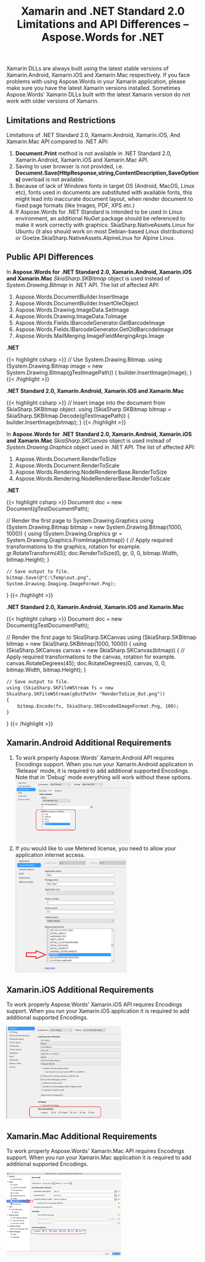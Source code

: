 ﻿---
title: Xamarin and .NET Standard 2.0 Limitations and API Differences – Aspose.Words for .NET
articleTitle: Xamarin and .NET Standard 2.0 Limitations and API Differences
linktitle: Xamarin and .NET Standard 2.0 Limitations and API Differences
description: "Aspose.Words for .NET Standard 2.0 API differences comparing to regular .NET version."
type: docs
weight: 130
url: /net/xamarin-and-net-standard-2-0-limitations-and-api-differences/
---

Xamarin DLLs are always built using the latest stable versions of Xamarin.Android, Xamarin.iOS and Xamarin.Mac respectively. If you face problems with using Aspose.Words in your Xamarin application, please make sure you have the latest Xamarin versions installed. Sometimes Aspose.Words' Xamarin DLLs built with the latest Xamarin version do not work with older versions of Xamarin.

## Limitations and Restrictions

Limitations of .NET Standard 2.0, Xamarin.Android, Xamarin.iOS, And Xamarin.Mac API compared to .NET API:

1. **Document.Print** method is not available in .NET Standard 2.0, Xamarin.Android, Xamarin.iOS and Xamarin.Mac API.
1. Saving to user browser is not provided, i.e. **Document.Save(HttpResponse,string,ContentDescription,SaveOptions)** overload is not available.
1. Because of lack of Windows fonts in target OS (Android, MacOS, Linux etc), fonts used in documents are substituted with available fonts, this might lead into inaccurate document layout, when render document to fixed page formats (like Images, PDF, XPS etc.)
1. If Aspose.Words for .NET Standard is intended to be used in Linux environment, an additional NuGet package should be referenced to make it work correctly with graphics: SkiaSharp.NativeAssets.Linux for Ubuntu (it also should work on most Debian-based Linux distributions) or Goelze.SkiaSharp.NativeAssets.AlpineLinux for Alpine Linux.

## Public API Differences

In **Aspose.Words for** **.NET Standard 2.0, Xamarin.Android, Xamarin.iOS and Xamarin.Mac** *SkiaSharp.SKBitmap* object is used instead of *System.Drawing.Bitmap* in .NET API. The list of affected API:
1. Aspose.Words.DocumentBuilder.InsertImage
1. Aspose.Words.DocumentBuilder.InsertOleObject
1. Aspose.Words.Drawing.ImageData.SetImage
1. Aspose.Words.Drawing.ImageData.ToImage
1. Aspose.Words.Fields.IBarcodeGenerator.GetBarcodeImage
1. Aspose.Words.Fields.IBarcodeGenerator.GetOldBarcodeImage
1. Aspose.Words.MailMerging.ImageFieldMergingArgs.Image

**.NET**

{{< highlight csharp >}}
// Use System.Drawing.Bitmap.
using (System.Drawing.Bitmap image = new System.Drawing.Bitmap(gTestImagePath))
{
    builder.InsertImage(image);
}
{{< /highlight >}}

**.NET Standard 2.0, Xamarin.Android, Xamarin.iOS and Xamarin.Mac**

{{< highlight csharp >}}
// Insert image into the document from SkiaSharp.SKBitmap object.
using (SkiaSharp.SKBitmap bitmap = SkiaSharp.SKBitmap.Decode(gTestImagePath))
{
    builder.InsertImage(bitmap);
}
{{< /highlight >}}

In **Aspose.Words for** **.NET Standard 2.0, Xamarin.Android, Xamarin.iOS and Xamarin.Mac** *SkiaSharp.SKCanvas* object is used instead of *System.Drawing.Graphics* object used in .NET API. The list of affected API:
1. Aspose.Words.Document.RenderToSize
1. Aspose.Words.Document.RenderToScale
1. Aspose.Words.Rendering.NodeRendererBase.RenderToSize
1. Aspose.Words.Rendering.NodeRendererBase.RenderToScale

**.NET**

{{< highlight csharp >}}
Document doc = new Document(gTestDocumentPath);

// Render the first page to System.Drawing.Graphics
using (System.Drawing.Bitmap bitmap = new System.Drawing.Bitmap(1000, 1000))
{
    using (System.Drawing.Graphics gr = System.Drawing.Graphics.FromImage(bitmap))
    {
        // Apply required transformations to the graphics, rotation for example.
        gr.RotateTransform(45);
        doc.RenderToSize(0, gr, 0, 0, bitmap.Width, bitmap.Height);
    }

    // Save output to file.
    bitmap.Save(@"C:\Temp\out.png", System.Drawing.Imaging.ImageFormat.Png);
}
{{< /highlight >}}

**.NET Standard 2.0, Xamarin.Android, Xamarin.iOS and Xamarin.Mac**

{{< highlight csharp >}}
Document doc = new Document(gTestDocumentPath);

// Render the first page to SkiaSharp.SKCanvas
using (SkiaSharp.SKBitmap bitmap = new SkiaSharp.SKBitmap(1000, 1000))
{
    using (SkiaSharp.SKCanvas canvas = new SkiaSharp.SKCanvas(bitmap))
    {
        // Apply required transformations to the canvas, rotation for example.
        canvas.RotateDegrees(45);
        doc.RotateDegrees(0, canvas, 0, 0, bitmap.Width, bitmap.Height);
    }

    // Save output to file.
    using (SkiaSharp.SKFileWStream fs = new SkiaSharp.SKFileWStream(gOutPath+ "RenderToSize_Out.png"))
    {
        bitmap.Encode(fs, SkiaSharp.SKEncodedImageFormat.Png, 100);
    }
}
{{< /highlight >}}

## Xamarin.Android Additional Requirements

1. To work properly Aspose.Words' Xamarin.Android API requires Encodings support. When you run your Xamarin.Android application in 'Release' mode, it is required to add additional supported Encodings. Note that in 'Debug' mode everything will work without these options.<br>
![xamarin-android-and-net-standard-2-0](1)
1. If you would like to use Metered license, you need to allow your application internet access.<br>
![xamarin-android-and-net-standard-2-0-license](2)

## Xamarin.iOS Additional Requirements

To work properly Aspose.Words' Xamarin.iOS API requires Encodings support. When you run your Xamarin.iOS application it is required to add additional supported Encodings.

![xamarin-ios-and-net-standard-2-0](3)


## Xamarin.Mac Additional Requirements

To work properly Aspose.Words' Xamarin.Mac API requires Encodings support. When you run your Xamarin.Mac application it is required to add additional supported Encodings.

![xamarin-mac-and-net-standard-2-0](4)


